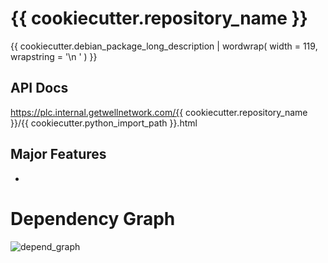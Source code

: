 
# {{ cookiecutter.repository_name }}

{{ cookiecutter.debian_package_long_description | wordwrap( width = 119, wrapstring = '\n ' ) }}

## API Docs

https://plc.internal.getwellnetwork.com/{{ cookiecutter.repository_name }}/{{ cookiecutter.python_import_path }}.html

## Major Features

* 

# Dependency Graph

![depend_graph](depend_graph.png)

